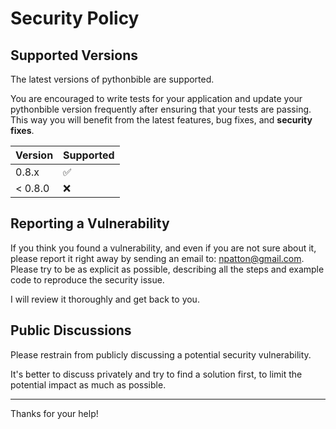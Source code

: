 # Security Policy

## Supported Versions

The latest versions of pythonbible are supported.

You are encouraged to write tests for your application and update your pythonbible version frequently after ensuring that your tests are passing. This way you will benefit from the latest features, bug fixes, and **security fixes**.

| Version   | Supported          |
| --------- | ------------------ |
|   0.8.x   | :white_check_mark: |
| < 0.8.0   | :x:                |


## Reporting a Vulnerability

If you think you found a vulnerability, and even if you are not sure about it, please report it right away by sending an email to: npatton@gmail.com. Please try to be as explicit as possible, describing all the steps and example code to reproduce the security issue.

I will review it thoroughly and get back to you.

## Public Discussions

Please restrain from publicly discussing a potential security vulnerability.

It's better to discuss privately and try to find a solution first, to limit the potential impact as much as possible.

---

Thanks for your help!
